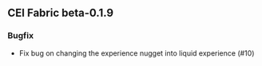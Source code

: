 ## CEI Fabric beta-0.1.9

### Bugfix
- Fix bug on changing the experience nugget into liquid experience (#10)
